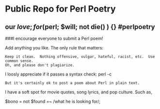 Public Repo for Perl Poetry
===========

our $love; for ($perl; $will; not die() ) {} #perlpoetry
---------------------------


###I encourage everyone to submit a Perl poem!  

Add anything you like.  The only rule that matters: 
````
Keep it clean.  Nothing offensive, vulgar, hateful, racist, etc.  Use common sense.
Oh, and please don't plagiarize.
````

I loosly appreciate if it passes a syntax check:  perl -c

````
But it's certainly ok to post a poem about Perl in plain text.
````

I have a soft spot for movie quotes, song lyrics, and pop culture.  Such as,

$bono = not $found =~ /what he is looking for/;  
